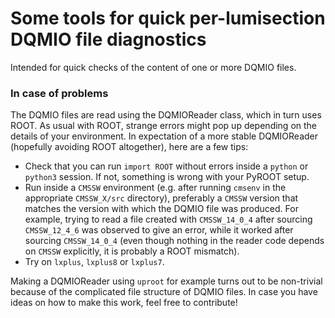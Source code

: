 # Some tools for quick per-lumisection DQMIO file diagnostics

Intended for quick checks of the content of one or more DQMIO files.

### In case of problems
The DQMIO files are read using the DQMIOReader class, which in turn uses ROOT.
As usual with ROOT, strange errors might pop up depending on the details of your environment.
In expectation of a more stable DQMIOReader (hopefully avoiding ROOT altogether), here are a few tips:

- Check that you can run `import ROOT` without errors inside a `python` or `python3` session. If not, something is wrong with your PyROOT setup.
- Run inside a `CMSSW` environment (e.g. after running `cmsenv` in the appropriate `CMSSW_X/src` directory), preferably a `CMSSW` version that matches the version with which the DQMIO file was produced. For example, trying to read a file created with `CMSSW_14_0_4` after sourcing `CMSSW_12_4_6` was observed to give an error, while it worked after sourcing `CMSSW_14_0_4` (even though nothing in the reader code depends on `CMSSW` explicitly, it is probably a ROOT mismatch).
- Try on `lxplus`, `lxplus8` or `lxplus7`.

Making a DQMIOReader using `uproot` for example turns out to be non-trivial because of the complicated file structure of DQMIO files. In case you have ideas on how to make this work, feel free to contribute!
